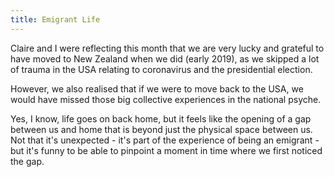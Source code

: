```yaml
---
title: Emigrant Life
---
```


Claire and I were reflecting this month that we are very lucky and grateful to
have moved to New Zealand when we did (early 2019), as we skipped a lot of
trauma in the USA relating to coronavirus and the presidential election.

However, we also realised that if we were to move back to the USA, we would
have missed those big collective experiences in the national psyche.

Yes, I know, life goes on back home, but it feels like the opening of a gap
between us and home that is beyond just the physical space between us. Not that
it's unexpected - it's part of the experience of being an emigrant - but it's
funny to be able to pinpoint a moment in time where we first noticed the gap.
